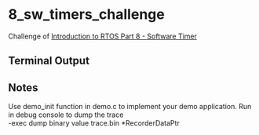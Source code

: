 # 8_sw_timers_challenge

Challenge of [Introduction to RTOS Part 8 - Software Timer ](https://www.youtube.com/watch?v=b1f1Iex0Tso&list=PLEBQazB0HUyQ4hAPU1cJED6t3DU0h34bz&index=8)

## Terminal Output

## Notes
Use demo_init function in demo.c to implement your demo application.
Run in debug console to dump the trace  
-exec dump binary value trace.bin *RecorderDataPtr